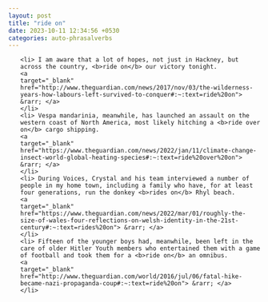 ```yaml
---
layout: post
title: "ride on"
date: 2023-10-11 12:34:56 +0530
categories: auto-phrasalverbs
---
```

<ol>

    <li> I am aware that a lot of hopes, not just in Hackney, but across the country, <b>ride on</b> our victory tonight.
    <a 
    target="_blank" 
    href="http://www.theguardian.com/news/2017/nov/03/the-wilderness-years-how-labours-left-survived-to-conquer#:~:text=ride%20on"> &rarr; </a>
    </li>
    <li> Vespa mandarinia, meanwhile, has launched an assault on the western coast of North America, most likely hitching a <b>ride over on</b> cargo shipping.
    <a 
    target="_blank" 
    href="https://www.theguardian.com/news/2022/jan/11/climate-change-insect-world-global-heating-species#:~:text=ride%20over%20on"> &rarr; </a>
    </li>
    <li> During Voices, Crystal and his team interviewed a number of people in my home town, including a family who have, for at least four generations, run the donkey <b>rides on</b> Rhyl beach.
    <a 
    target="_blank" 
    href="https://www.theguardian.com/news/2022/mar/01/roughly-the-size-of-wales-four-reflections-on-welsh-identity-in-the-21st-century#:~:text=rides%20on"> &rarr; </a>
    </li>
    <li> Fifteen of the younger boys had, meanwhile, been left in the care of older Hitler Youth members who entertained them with a game of football and took them for a <b>ride on</b> an omnibus.
    <a 
    target="_blank" 
    href="http://www.theguardian.com/world/2016/jul/06/fatal-hike-became-nazi-propaganda-coup#:~:text=ride%20on"> &rarr; </a>
    </li>